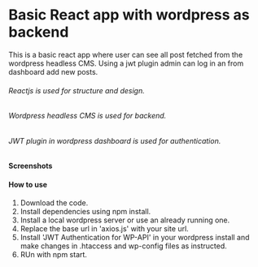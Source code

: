 # Basic React app with wordpress as backend

This is a basic react app where user can see all post fetched from the wordpress headless CMS. Using a jwt plugin admin can log in an from dashboard add new posts.

###### Reactjs is used for structure and design.
###### Wordpress headless CMS is used for backend.
###### JWT plugin in wordpress dashboard is used for authentication.


#### Screenshots

#### How to use

1. Download the code.
2. Install dependencies using npm install.
3. Install a local wordpress server or use an already running one.
4. Replace the base url in 'axios.js' with your site url.
5. Install 'JWT Authentication for WP-API' in your wordpress install and make changes in .htaccess and wp-config files as instructed.
6. RUn with npm start.
